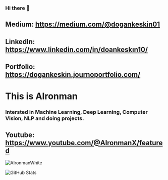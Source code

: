 ### Hi there 👋

## Medium: https://medium.com/@dogankeskin01

## Linkedln: https://www.linkedin.com/in/doankeskın10/

## Portfolio: https://dogankeskin.journoportfolio.com/
# This is AIronman
### Intersted in Machine Learning, Deep Learning, Computer Vision, NLP and doing projects.
## Youtube: https://www.youtube.com/@AIronmanX/featured


![AIronmanWhite](https://github.com/DoganK01/DoganK01/assets/98788987/8392c73e-8aef-4c92-b103-252b667135c4)


<!--
**DoganK01/DoganK01** is a ✨ _special_ ✨ repository because its `README.md` (this file) appears on your GitHub profile.

Here are some ideas to get you started:

- 🔭 I’m currently working on ...
- 🌱 I’m currently learning ...
- 👯 I’m looking to collaborate on ...
- 🤔 I’m looking for help with ...
- 💬 Ask me about ...
- 📫 How to reach me: ...
- 😄 Pronouns: ...
- ⚡ Fun fact: ...
-->

![GitHub Stats](https://github-readme-stats.vercel.app/api?username=DoganK01&theme=highcontrast)

